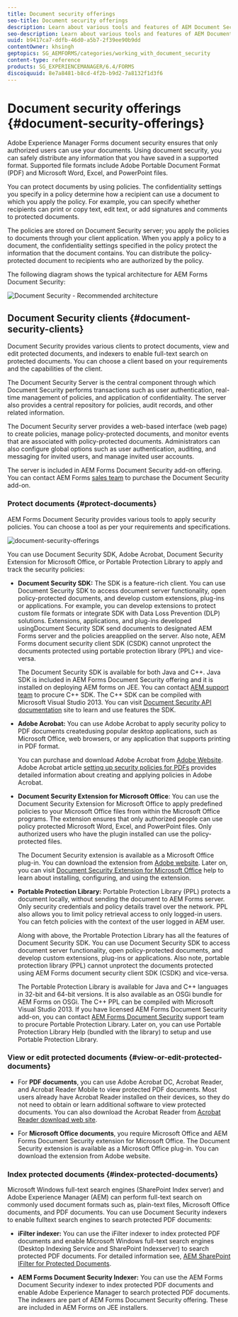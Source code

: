 ```yaml
---
title: Document security offerings
seo-title: Document security offerings
description: Learn about various tools and features of AEM Document Security
seo-description: Learn about various tools and features of AEM Document Security
uuid: b9417ca7-ddfb-46d0-a5b7-2f39ee90b9dd
contentOwner: khsingh
geptopics: SG_AEMFORMS/categories/working_with_document_security
content-type: reference
products: SG_EXPERIENCEMANAGER/6.4/FORMS
discoiquuid: 8e7a8481-b8cd-4f2b-b9d2-7a8132f1d3f6
---
```


# Document security offerings {#document-security-offerings}

Adobe Experience Manager Forms document security ensures that only authorized users can use your documents. Using document security, you can safely distribute any information that you have saved in a supported format. Supported file formats include Adobe Portable Document Format (PDF) and Microsoft Word, Excel, and PowerPoint files.

You can protect documents by using policies. The confidentiality settings you specify in a policy determine how a recipient can use a document to which you apply the policy. For example, you can specify whether recipients can print or copy text, edit text, or add signatures and comments to protected documents.

The policies are stored on Document Security server; you apply the policies to documents through your client application. When you apply a policy to a document, the confidentiality settings specified in the policy protect the information that the document contains. You can distribute the policy-protected document to recipients who are authorized by the policy.

The following diagram shows the typical architecture for AEM Forms Document Security:

![Document Security - Recommended architecture](do-not-localize/document_security_architecture.png) 

## Document Security clients {#document-security-clients}

Document Security provides various clients to protect documents, view and edit protected documents, and indexers to enable full-text search on protected documents. You can choose a client based on your requirements and the capabilities of the client.

The Document Security Server is the central component through which Document Security performs transactions such as user authentication, real-time management of policies, and application of confidentiality. The server also provides a central repository for policies, audit records, and other related information.

The Document Security server provides a web-based interface (web page) to create policies, manage policy-protected documents, and monitor events that are associated with policy-protected documents. Administrators can also configure global options such as user authentication, auditing, and messaging for invited users, and manage invited user accounts.

The server is included in AEM Forms Document Security add-on offering. You can contact AEM Forms [sales team](https://www.adobe.com/products/request-consultation/marketing-cloud.html?s_osc=70114000002JNwKAAW&s_iid=70114000002JHs3AAG) to purchase the Document Security add-on.

### Protect documents {#protect-documents}

AEM Forms Document Security provides various tools to apply security policies. You can choose a tool as per your requirements and specifications.

![document-security-offerings](assets/document-security-offerings.png)

You can use Document Security SDK, Adobe Acrobat, Document Security Extension for Microsoft Office, or Portable Protection Library to apply and track the security policies:

* **Document Security SDK:** The SDK is a feature-rich client. You can use Document Security SDK to access document server functionality, open policy-protected documents, and develop custom extensions, plug-ins or applications. For example, you can develop extensions to protect custom file formats or integrate SDK with Data Loss Prevention (DLP) solutions. Extensions, applications, and plug-ins developed usingDocument Security SDK send documents to designated AEM Forms server and the policies areapplied on the server. Also note, AEM Forms document security client SDK (CSDK) cannot unprotect the documents protected using portable protection library (PPL) and vice-versa.  
  
  The Document Security SDK is available for both Java and C++. Java SDK is included in AEM Forms Document Security offering and it is installed on deploying AEM forms on JEE. You can contact [AEM support team](https://helpx.adobe.com/marketing-cloud/contact-support.html) to procure C++ SDK. The C++ SDK can be compiled with Microsoft Visual Studio 2013. You can visit [Document Security API documentation](https://help.adobe.com/en_US/livecycle/11.0/Services/WS92d06802c76abadb76c48dfe12dbeb3e281-7ff0.2.html) site to learn and use features the SDK.

* **Adobe Acrobat:** You can use Adobe Acrobat to apply security policy to PDF documents createdusing popular desktop applications, such as Microsoft Office, web browsers, or any application that supports printing in PDF format.  
  
  You can purchase and download Adobe Acrobat from [Adobe Website](https://acrobat.adobe.com/us/en/free-trial-download.html). Adobe Acrobat article [setting up security policies for PDFs](https://helpx.adobe.com/acrobat/using/setting-security-policies-pdfs.html) provides detailed information about creating and applying policies in Adobe Acrobat.

* **Document Security Extension for Microsoft Office**: You can use the Document Security Extension for Microsoft Office to apply predefined policies to your Microsoft Office files from within the Microsoft Office programs. The extension ensures that only authorized people can use policy protected Microsoft Word, Excel, and PowerPoint files. Only authorized users who have the plugin installed can use the policy-protected files.﻿  
  
  The Document Security extension is available as a Microsoft Office plug-in. You can download the extension from [Adobe website](https://helpx.adobe.com/aem-forms/aem-document-security/download-installer.html). Later on, you can visit [Document Security Extension for Microsoft Office](https://helpx.adobe.com/aem-forms/aem-document-security/aem-document-security-extension-help.html) help to learn about installing, configuring, and using the extension.

* **Portable Protection Library:** Portable Protection Library (PPL) protects a document locally, without sending the document to AEM Forms server. Only security credentials and policy details travel over the network. PPL also allows you to limit policy retrieval access to only logged-in users. You can fetch policies with the context of the user logged in AEM user.  
  
  Along with above, the Prortable Protection Library has all the features of Document Security SDK. You can use Document Security SDK to access document server functionality, open policy-protected documents, and develop custom extensions, plug-ins or applications. Also note, portable protection library (PPL) cannot unprotect the documents protected using AEM Forms document security client SDK (CSDK) and vice-versa.  
  
  The Portable Protection Library is available for Java and C++ languages in 32-bit and 64-bit versions. It is also available as an OSGi bundle for AEM Forms on OSGi. The C++ PPL can be compiled with Microsoft Visual Studio 2013. If you have licensed AEM Forms Document Security add-on, you can contact [AEM Forms Document Security](https://helpx.adobe.com/marketing-cloud/contact-support.html) support team to procure Portable Protection Library. Later on, you can use Portable Protection Library Help (bundled with the library) to setup and use Portable Protection Library.

### View or edit protected documents {#view-or-edit-protected-documents}

* For **PDF documents**, you can use Adobe Acrobat DC, Acrobat Reader, and Acrobat Reader Mobile to view protected PDF documents. Most users already have Acrobat Reader installed on their devices, so they do not need to obtain or learn additional software to view protected documents. You can also download the Acrobat Reader from [Acrobat Reader download web site](https://get.adobe.com/reader/).

* For **Microsoft Office documents**, you require Microsoft Office and AEM Forms Document Security extension for Microsoft Office. The Document Security extension is available as a Microsoft Office plug-in. You can download the extension from Adobe website.

### Index protected documents {#index-protected-documents}

Microsoft Windows full-text search engines (SharePoint Index server) and Adobe Experience Manager (AEM) can perform full-text search on commonly used document formats such as, plain-text files, Microsoft Office documents, and PDF documents. You can use Document Security indexers to enable fulltext search engines to search protected PDF documents:

* **iFilter indexer:** You can use the iFilter indexer to index protected PDF documents and enable Microsoft Windows full-text search engines (Desktop Indexing Service and SharePoint Indexserver) to search protected PDF documents. For detailed information see, [AEM SharePoint IFilter for Protected Documents](assets/sharepoint-ifilter-doc-security.pdf).  

* **AEM Forms Document Security Indexer:** You can use the AEM Forms Document Security indexer to index protected PDF documents and enable Adobe Experience Manager to search protected PDF documents. The indexers are part of AEM Forms Document Security offering. These are included in AEM Forms on JEE installers.

